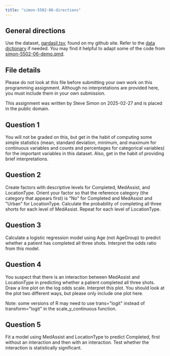 ```yaml
---
title: "simon-5502-06-directions"
---
```


## General directions

Use the dataset, [gardasil.tsv][ref01], found on my github site. Refer to the [data dictionary][ref02] if needed. You may find it helpful to adapt some of the code from [simon-5502-06-demo.qmd][ref03]. 

[ref01]: https://github.com/pmean/data/blob/main/files/gardasil.tsv
[ref02]: https://github.com/pmean/data/blob/main/files/gardasil.yaml
[ref03]: https://github.com/pmean/classes/blob/master/biostats-2/06/src/simon-5502-06-demo.qmd

## File details

Please do not look at this file before submitting your own work on this programming assignment. Although no interpretations are provided here, you must include them in your own submission.

This assignment was written by Steve Simon on 2025-02-27 and is placed in the public domain.

## Question 1

You will not be graded on this, but get in the habit of computing some simple statistics (mean, standard deviation, minimum, and maximum for continuous variables and counts and percentages for categorical variables) for the important variables in this dataset. Also, get in the habit of providing brief interpretations.

## Question 2

Create factors with descriptive levels for Completed, MedAssist, and LocationType. Orient your factor so that the reference category (the category that appears first) is "No" for Completed and MedAssist and "Urban" for LocationType. Calculate the probability of completing all three shorts for each level of MedAssist. Repeat for each level of LocationType.

## Question 3

Calculate a logistic regression model using Age (not AgeGroup) to predict whether a patient has completed all three shots. Interpret the odds ratio from this model.

## Question 4

You suspect that there is an interaction between MedAssist and LocationType in predicting whether a patient completed all three shots. Draw a line plot on the log odds scale. Interpret this plot. You should look at the plot two different ways, but please only include one plot here.

Note: some versions of R may need to use trans="logit" instead of transform="logit" in the scale_y_continuous function.

## Question 5

Fit a model using MedAssist and LocationType to predict Completed, first without an interaction and then with an interaction. Test whether the interaction is statistically significant.
